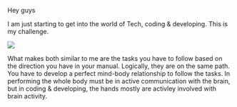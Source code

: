 Hey guys

I am just starting to get into the world of Tech, coding & developing. This is my challenge.

  
<img src="https://www.chappatte.com/sites/default/files/styles/thumb/public/import_ld/I050510c-small.jpg?itok=qZaHBtB1">
  
  
What makes both similar to me are the tasks you have to follow based on the direction you have in your manual. Logically, they are on the same path. You have to develop a perfect mind-body relationship to follow the tasks. In performing the whole body must be in active communication with the brain, but in coding & developing, the hands mostly are activley involved with brain activity. 
